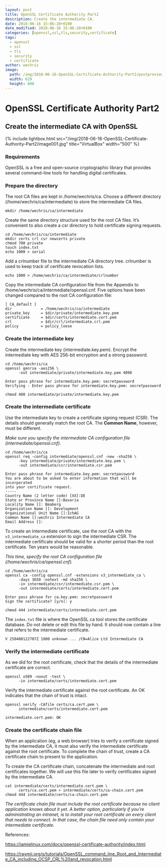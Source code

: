 ```yaml
---
layout: post
title: OpenSSL Certificate Authority Part2 
description: Create the intermediate CA.
date: 2018-06-16 15:06:28+0100
date_modified: 2018-06-16 15:06:28+0100
categories: [openssl,ssl,tls,security,certificate]
tags:
  - openssl
  - ssl
  - tls
  - security
  - certificate
author: wechris
image:
  path: /img/2018-06-16-OpenSSL-Certificate-Authority-Part2/postpreview.jpg
  width: 629
  height: 600
---
```

# OpenSSL Certificate Authority Part2

## Create the intermediate CA with OpenSSL

{% include lightbox.html src="/img/2018-06-16-OpenSSL-Certificate-Authority-Part2/image001.jpg" title="VirtualBox" width="500" %}

### Requirements

OpenSSL is a free and open-source cryptographic library that provides several command-line tools for handling digital certificates. 

### Prepare the directory

The root CA files are kept in /home/wechris/ca. Choose a different directory (/home/wechris/ca/intermediate) to store the intermediate CA files.

```
mkdir /home/wechris/ca/intermediate
```

Create the same directory structure used for the root CA files. It’s convenient to also create a csr directory to hold certificate signing requests.

```
cd /home/wechris/ca/intermediate
mkdir certs crl csr newcerts private
chmod 700 private
touch index.txt
echo 1000 > serial
```

Add a crlnumber file to the intermediate CA directory tree. crlnumber is used to keep track of certificate revocation lists.

```
echo 1000 > /home/wechris/ca/intermediate/crlnumber
```

Copy the intermediate CA configuration file from the Appendix to /home/wechris/ca/intermediate/openssl.cnf. Five options have been changed compared to the root CA configuration file:

```
[ CA_default ]
dir             = /home/wechris/ca/intermediate
private_key     = $dir/private/intermediate.key.pem
certificate     = $dir/certs/intermediate.cert.pem
crl             = $dir/crl/intermediate.crl.pem
policy          = policy_loose
```

### Create the intermediate key

Create the intermediate key (intermediate.key.pem). Encrypt the intermediate key with AES 256-bit encryption and a strong password.

```
cd /home/wechris/ca
openssl genrsa -aes256 \
      -out intermediate/private/intermediate.key.pem 4096

Enter pass phrase for intermediate.key.pem: secretpassword
Verifying - Enter pass phrase for intermediate.key.pem: secretpassword

chmod 400 intermediate/private/intermediate.key.pem
```

### Create the intermediate certificate

Use the intermediate key to create a certificate signing request (CSR). The details should generally match the root CA. The **Common Name**, however, must be different.

_Make sure you specify the intermediate CA configuration file (intermediate/openssl.cnf)._

```
cd /home/wechris/ca
openssl req -config intermediate/openssl.cnf -new -sha256 \
      -key intermediate/private/intermediate.key.pem \
      -out intermediate/csr/intermediate.csr.pem

Enter pass phrase for intermediate.key.pem: secretpassword
You are about to be asked to enter information that will be incorporated
into your certificate request.
-----
Country Name (2 letter code) [XX]:DE
State or Province Name []:Bavaria
Locality Name []: Bmaberg
Organization Name []: Development
Organizational Unit Name []:IchAG
Common Name []:wechris Intermediate CA
Email Address []:
```

To create an intermediate certificate, use the root CA with the ```v3_intermediate_ca``` extension to sign the intermediate CSR. The intermediate certificate should be valid for a shorter period than the root certificate. Ten years would be reasonable.

_This time, specify the root CA configuration file (/home/wechris/ca/openssl.cnf)._

```
cd /home/wechris/ca
openssl ca -config openssl.cnf -extensions v3_intermediate_ca \
      -days 3650 -notext -md sha256 \
      -in intermediate/csr/intermediate.csr.pem \
      -out intermediate/certs/intermediate.cert.pem

Enter pass phrase for ca.key.pem: secretpassword
Sign the certificate? [y/n]: y

chmod 444 intermediate/certs/intermediate.cert.pem
```

The ```index.txt``` file is where the OpenSSL ca tool stores the certificate database. Do not delete or edit this file by hand. It should now contain a line that refers to the intermediate certificate.

```
V 250408122707Z 1000 unknown ... /CN=Alice Ltd Intermediate CA
```

### Verify the intermediate certificate

As we did for the root certificate, check that the details of the intermediate certificate are correct.

```
openssl x509 -noout -text \
      -in intermediate/certs/intermediate.cert.pem
```

Verify the intermediate certificate against the root certificate. An OK indicates that the chain of trust is intact.

```
openssl verify -CAfile certs/ca.cert.pem \
      intermediate/certs/intermediate.cert.pem

intermediate.cert.pem: OK
```

### Create the certificate chain file

When an application (eg, a web browser) tries to verify a certificate signed by the intermediate CA, it must also verify the intermediate certificate against the root certificate. To complete the chain of trust, create a CA certificate chain to present to the application.

To create the CA certificate chain, concatenate the intermediate and root certificates together. We will use this file later to verify certificates signed by the intermediate CA.

```
cat intermediate/certs/intermediate.cert.pem \
      certs/ca.cert.pem > intermediate/certs/ca-chain.cert.pem
chmod 444 intermediate/certs/ca-chain.cert.pem
```

_The certificate chain file must include the root certificate because no client application knows about it yet. A better option, particularly if you’re administrating an intranet, is to install your root certificate on every client that needs to connect. In that case, the chain file need only contain your intermediate certificate._

References:

https://jamielinux.com/docs/openssl-certificate-authority/index.html

https://raymii.org/s/tutorials/OpenSSL_command_line_Root_and_Intermediate_CA_including_OCSP_CRL%20and_revocation.html